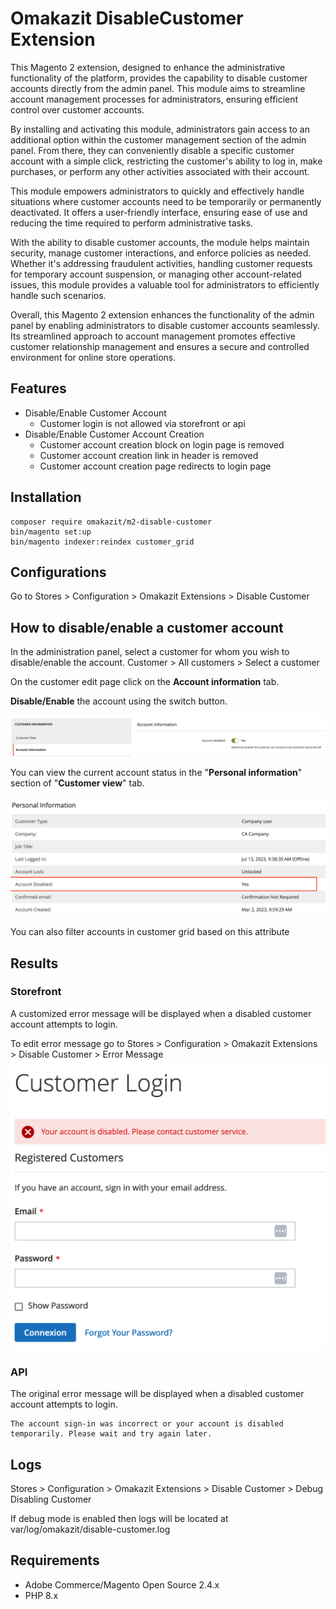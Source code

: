 # Omakazit DisableCustomer Extension

This Magento 2 extension, designed to enhance the administrative functionality of the platform, provides the capability to disable customer accounts directly from the admin panel. This module aims to streamline account management processes for administrators, ensuring efficient control over customer accounts.

By installing and activating this module, administrators gain access to an additional option within the customer management section of the admin panel. From there, they can conveniently disable a specific customer account with a simple click, restricting the customer's ability to log in, make purchases, or perform any other activities associated with their account.

This module empowers administrators to quickly and effectively handle situations where customer accounts need to be temporarily or permanently deactivated. It offers a user-friendly interface, ensuring ease of use and reducing the time required to perform administrative tasks.

With the ability to disable customer accounts, the module helps maintain security, manage customer interactions, and enforce policies as needed. Whether it's addressing fraudulent activities, handling customer requests for temporary account suspension, or managing other account-related issues, this module provides a valuable tool for administrators to efficiently handle such scenarios.

Overall, this Magento 2 extension enhances the functionality of the admin panel by enabling administrators to disable customer accounts seamlessly. Its streamlined approach to account management promotes effective customer relationship management and ensures a secure and controlled environment for online store operations.

## Features
* Disable/Enable Customer Account
  * Customer login is not allowed via storefront or api
* Disable/Enable Customer Account Creation
  * Customer account creation block on login page is removed
  * Customer account creation link in header is removed
  * Customer account creation page redirects to login page

## Installation
```
composer require omakazit/m2-disable-customer
bin/magento set:up
bin/magento indexer:reindex customer_grid
```

## Configurations
Go to Stores > Configuration > Omakazit Extensions > Disable Customer

## How to disable/enable a customer account
In the administration panel, select a customer for whom you wish to disable/enable the account.
Customer > All customers > Select a customer

On the customer edit page click on the **Account information** tab.

**Disable/Enable** the account using the switch button.

![Disabled account](doc/img/disabled-account.png)

You can view the current account status in the "**Personal information**" section of "**Customer view**" tab.

![Personal information review](doc/img/personal-information-review.png)

You can also filter accounts in customer grid based on this attribute

## Results
### Storefront
A customized error message will be displayed when a disabled customer account attempts to login.

To edit error message go to Stores > Configuration > Omakazit Extensions > Disable Customer > Error Message
![Disabled account storefront](doc/img/disabled-account-storefront.png)

### API
The original error message will be displayed when a disabled customer account attempts to login.
```
The account sign-in was incorrect or your account is disabled temporarily. Please wait and try again later.
```

## Logs
Stores > Configuration > Omakazit Extensions > Disable Customer > Debug Disabling Customer

If debug mode is enabled then logs will be located at var/log/omakazit/disable-customer.log

## Requirements
 - Adobe Commerce/Magento Open Source 2.4.x
 - PHP 8.x

